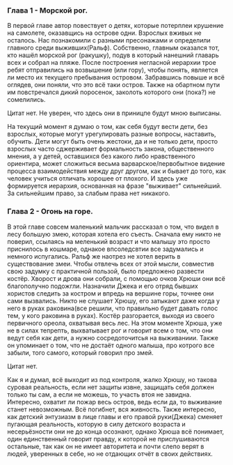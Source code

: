 ### Глава 1 - Морской рог.
В первой главе автор повествует о детях, которые потерплеи крушение на самолете, оказавщись на острове одни. Взрослых вживых не осталось. Нас познакомили с разными пресонажами и определили главного среди выживших(Ральф). Собственно, главным оказался тот, кто нашёл морской рог (ракушку), подув в который нанешний главарь всех и собрал на пляже. После построения негласной иерархии трое ребят отправились на возвышение (или гору), чтобы понять, является ли место их текущего пребывания островом. Забравшись повыше и всё оглядев, они поняли, что это всё таки остров. Также на обартном пути им повстречался дикий поросенок, заколоть которого они (пока?) не сомелились. 

Цитат нет. Не уверен, что здесь они в приницпе будут мною выписаны.

На текущий момент я думаю о том, как себя будут вести дети, без взрослых, которые могут урегулировать разные вопросы, наставить, обучить. Дети могут быть очень жестоки, да и не только дети, просто взрослых часто сджерживает формальность закона, общественного мнения, а у детей, оставшихся без какого либо нравственного ориентира, может сложиться весьма варварское/первобытное видение процесса взаимодействия между друг другом, как и бывает до того, как человек учиться отличать хорошее от плохого. И здесь уже формируется иерархия, основанная на фразе "выживает" сильнейший. За сильнейшим право, за слабым права нет никакого.

### Глава 2 - Огонь на горе.
В этой главе совсем маленький мальчик рассказал о том, что видел в лесу большую змею, которая хотела его съесть. Сначала ему никто не поверил, ссылаясь на меленький возраст и что малышу это просто приснилось в кошмаре, однакое впсоледсвтии все задумались и немного испугались. Ральф же наотрез не хотел верить в существование змеи. Чтобы отвлечь всех от этой мысли, совместив свою задумку с практичной пользой, было предложено развести костёр. Хворост и дрова они собрали, с помощью очков Хрюши они всё благополучно подожгли. Назначили Джека и его отряд бывших хористов следить за костром и впредь на вершине горы, точнее они сами вызвались. Никто не слушает Хрюшу, его затыкают даже когда у него в руках раковина(все решили, что правильно будет давать голос тем, у кого раковина в руках). Костёр разгорается, выходя из своего первичного ореола, охватывая весь лес. На этом моменте Хрюша, уже не в силах тепрепть, выхватывает рог и говорит всем о том, что они ведут себя как дети, а нужно сосредоточитсья на выживаниии. Также он упоминает о том, что не достаёт одного малыша, про котрого все забыли, того самого, который говорил про змей.

Цитат нет.

Как я и думал, всё выходит из под контроля, жалко Хрюшу, но такова суровая реальность, если нет защиты извне, защищать себя должен только ты сам, а если не можешь, то участь втоя не завидна. Интересно, охватит ли пожар весь остров, ведь если да, то выживание станет невозможным. Всё погибнет, вся живность. Также интересно, как детский энтузиазм в лице главы и его правой руки(Джека) сменяет пугающая реальность, которую в силу детского возраста и несерьёзности они не до конца осознают, однако Хрюша всё понимает, один единственный говорит правду, к которой не прислушиваются остальные, так как он не имеет авторитета и почти слепо верят в людей, уверенных в себе, но не отдающих отчёт в своих действиях. 
